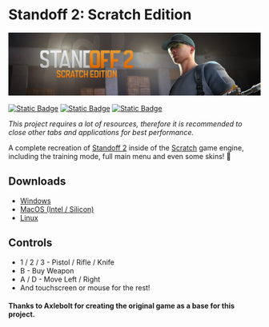 # Standoff 2: Scratch Edition
<p align="center">
    
![GitHub Cover](https://raw.githubusercontent.com/Wanja01YT/standoff2-scratch/main/github-banner.png)
    
</p>

[![Static Badge](https://img.shields.io/badge/scratch-0.1.0-orange?logo=scratch&logoColor=orange)](about:blank)
[![Static Badge](https://img.shields.io/badge/gamejolt-0.1.0-green?logo=gamejolt&logoColor=green)](https://gamejolt.com/games/standoff2-scratch/892066)
[![Static Badge](https://img.shields.io/badge/itch.io-0.1.0-FA5C5C?logo=itchdotio&logoColor=FA5C5C)](https://wanja01yt.itch.io/standoff2-scratch)

<i>This project requires a lot of resources, therefore it is recommended to close other tabs and applications for best performance.</i>

A complete recreation of [Standoff 2](https://install.standoff2.com/) inside of the [Scratch](https://scratch.mit.edu/) game engine, including the training mode, full main menu and even some skins! 👀

## Downloads

- [Windows](https://github.com/Wanja01YT/standoff2-scratch/releases/download/source-code/standoff2-scratch-win64.zip)
- [MacOS (Intel / Silicon)](https://github.com/Wanja01YT/standoff2-scratch/releases/download/source-code/standoff2-scratch-macos.zip)
- [Linux](https://github.com/Wanja01YT/standoff2-scratch/releases/download/source-code/standoff2-scratch-linux.zip)

## Controls

- 1 / 2 / 3 - Pistol / Rifle / Knife
- B - Buy Weapon
- A / D - Move Left / Right
- And touchscreen or mouse for the rest!

#### Thanks to Axlebolt for creating the original game as a base for this project.
